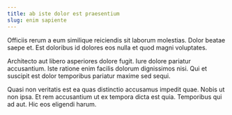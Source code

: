 ```yaml
---
title: ab iste dolor est praesentium
slug: enim sapiente
---
```


Officiis rerum a eum similique reiciendis sit laborum molestias. Dolor beatae saepe et. Est doloribus id dolores eos nulla et quod magni voluptates.

Architecto aut libero asperiores dolore fugit. Iure dolore pariatur accusantium. Iste ratione enim facilis dolorum dignissimos nisi. Qui et suscipit est dolor temporibus pariatur maxime sed sequi.

Quasi non veritatis est ea quas distinctio accusamus impedit quae. Nobis ut non ipsa. Et rem accusantium ut ex tempora dicta est quia. Temporibus qui ad aut. Hic eos eligendi harum.
